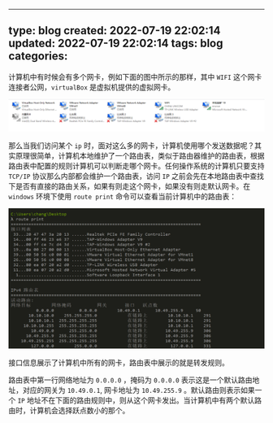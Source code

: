 
---
type: blog
created: 2022-07-19 22:02:14
updated: 2022-07-19 22:02:14
tags: blog
categories:
---


计算机中有时候会有多个网卡，例如下面的图中所示的那样，其中 `WIFI` 这个网卡连接者公网，`virtualBox` 是虚拟机提供的虚拟网卡。

![](附件/image/计算机中的路由表_image_1.png)

那么当我们访问某个 `ip` 时，面对这么多的网卡，计算机使用哪个发送数据呢？其实原理很简单，计算机本地维护了一个路由表，类似于路由器维护的路由表，根据路由表中配置的规则计算机可以判断走哪个网卡。任何操作系统的计算机只要支持 `TCP/IP` 协议那么内部都会维护一个路由表，访问 `IP` 之前会先在本地路由表中查找下是否有直接的路由关系，如果有则走这个网卡，如果没有则走默认网卡。在 `windows` 环境下使用 `route print` 命令可以查看当前计算机中的路由表：

![](附件/image/计算机中的路由表_image_2.png)

接口信息展示了计算机中所有的网卡，路由表中展示的就是转发规则。

路由表中第一行网络地址为 `0.0.0.0` ，掩码为 `0.0.0.0` 表示这是一个默认路由地址，对应的网关为 `10.49.0.1`, 网卡地址为 `10.49.255.9` 。默认路由则表示如果一个 `IP` 地址不在下面的路由规则中，则从这个网卡发出。当计算机中有两个默认路由时，计算机会选择跃点数小的那个。